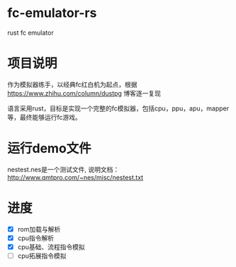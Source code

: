 # fc-emulator-rs
 rust fc emulator

# 项目说明

作为模拟器练手，以经典fc红白机为起点，根据 https://www.zhihu.com/column/dustpg 博客逐一复现

语言采用rust，目标是实现一个完整的fc模拟器，包括cpu，ppu，apu，mapper等，最终能够运行fc游戏。

# 运行demo文件

nestest.nes是一个测试文件, 说明文档：http://www.qmtpro.com/~nes/misc/nestest.txt


# 进度

- [x] rom加载与解析
- [x] cpu指令解析
- [x] cpu基础、流程指令模拟
- [ ] cpu拓展指令模拟
